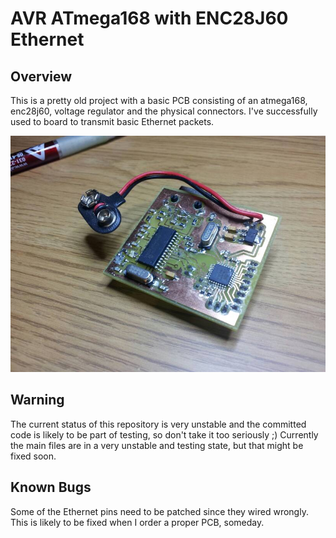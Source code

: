 AVR ATmega168 with ENC28J60 Ethernet
====================================

Overview
--------

This is a pretty old project with a basic PCB consisting of an atmega168, enc28j60, voltage regulator and the physical connectors.
I've successfully used to board to transmit basic Ethernet packets.

![Photo of PCB](images/photo_pcb.jpg)

Warning
-------

The current status of this repository is very unstable and the committed code is likely to be part of testing, so don't take it too seriously ;)
Currently the main files are in a very unstable and testing state, but that might be fixed soon.

Known Bugs
----------
Some of the Ethernet pins need to be patched since they wired wrongly. This is likely to be fixed when I order a proper PCB, someday.
